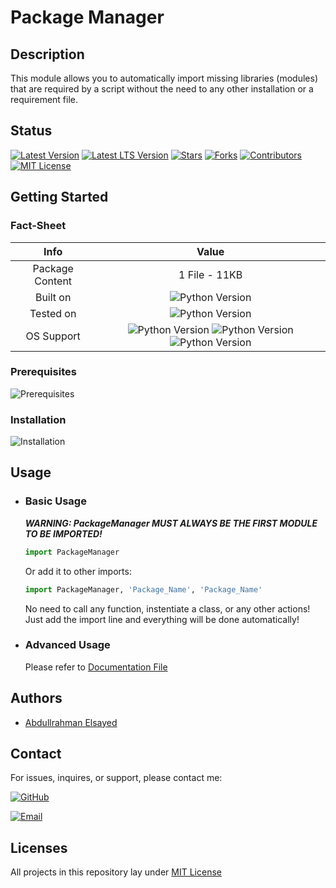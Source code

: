 # Package Manager

## Description
This module allows you to automatically import missing libraries (modules) that are required by a script without the need to any other installation or a requirement file.

## Status

[![Latest Version](https://img.shields.io/github/v/release/AbdullElsayed/SupportivePythonModules?color=red&include_prereleases&label=Latest%20Version)](https://github.com/AbdullElsayed/SupportivePythonModules/releases/tag/v1.0.0)
[![Latest LTS Version](https://img.shields.io/github/v/release/AbdullElsayed/SupportivePythonModules?color=mintgreen&label=Latest%20LTS%20Version)](https://github.com/AbdullElsayed/SupportivePythonModules/releases/tag/v1.0.0)
[![Stars](https://img.shields.io/github/stars/AbdullElsayed/SupportivePythonModules?label=Stars)](https://github.com/AbdullElsayed/SupportivePythonModules/stargazers)
[![Forks](https://img.shields.io/github/forks/AbdullElsayed/SupportivePythonModules?label=Forks)](https://github.com/AbdullElsayed/SupportivePythonModules/network/members)
[![Contributors](https://img.shields.io/github/contributors/AbdullElsayed/SupportivePythonModules?label=Contributors)](https://github.com/AbdullElsayed/SupportivePythonModules/graphs/contributors)
[![MIT License](https://img.shields.io/github/license/AbdullElsayed/SupportivePythonModules?label=License)](https://github.com/AbdullElsayed/SupportivePythonModules/blob/main/LICENSE)

## Getting Started
### Fact-Sheet
|       Info      	|                                                                                                         Value                                                                                                         	|
|:---------------:	|:---------------------------------------------------------------------------------------------------------------------------------------------------------------------------------------------------------------------:	|
| Package Content 	|                                                                                                     1 File - 11KB                                                                                                     	|
|     Built on    	|                                                                          ![Python Version](https://img.shields.io/badge/Python-v3.10-ffd43b)                                                                          	|
|    Tested on    	|                                                                    ![Python Version](https://img.shields.io/badge/Python-v3.9%20\|%20v3.10-ffd43b)                                                                    	|
|    OS Support   	| ![Python Version](https://img.shields.io/badge/Windows-≥8.1-357EC7) ![Python Version](https://img.shields.io/badge/macOS-≥10.9-A2AAAD) ![Python Version](https://img.shields.io/badge/Linux-Dont%20be%20silly-E95420) 	|

### Prerequisites
![Prerequisites](https://img.shields.io/badge/Prerequisites-None-brightgreen)

### Installation
![Installation](https://img.shields.io/badge/Installation-Not_Required-brightgreen)

## Usage
- ### Basic Usage
    ***WARNING: PackageManager MUST ALWAYS BE THE FIRST MODULE TO BE IMPORTED!***

    ```Python
    import PackageManager
    ```
    Or add it to other imports:
    ```Python
    import PackageManager, 'Package_Name', 'Package_Name'
    ```
    No need to call any function, instentiate a class, or any other actions! Just add the import line and everything will be done automatically!

- ### Advanced Usage
    Please refer to [Documentation File]( )

## Authors

- [Abdullrahman Elsayed](https://www.github.com/AbdullElsayed)

## Contact

For issues, inquires, or support, please contact me:

[![GitHub](https://img.shields.io/badge/GitHub-%40AbdullElsayed-black)](https://github.com/AbdullElsayed/)

[![Email](https://img.shields.io/badge/Email-abdull15199%40gmail.com-black)](mailto:abdull15199.gmail.com)

## Licenses

All projects in this repository lay under [MIT License](https://github.com/AbdullElsayed/SupportivePythonModules/blob/main/LICENSE)


